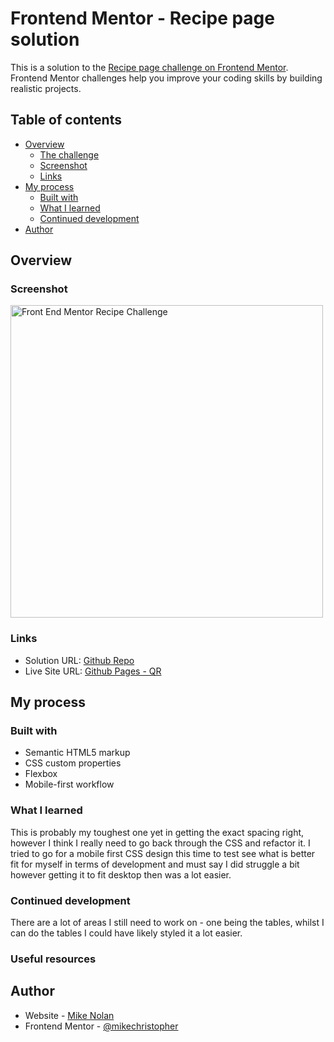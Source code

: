 # Frontend Mentor - Recipe page solution

This is a solution to the [Recipe page challenge on Frontend Mentor](https://www.frontendmentor.io/challenges/recipe-page-KiTsR8QQKm). Frontend Mentor challenges help you improve your coding skills by building realistic projects.

## Table of contents

- [Overview](#overview)
  - [The challenge](#the-challenge)
  - [Screenshot](#screenshot)
  - [Links](#links)
- [My process](#my-process)
  - [Built with](#built-with)
  - [What I learned](#what-i-learned)
  - [Continued development](#continued-development)
- [Author](#author)

## Overview

### Screenshot

<img src="https://raw.githubusercontent.com/mikechristopher/100daysofcode/refs/heads/gh-pages/_images/FEM-Recipe.png" alt="Front End Mentor Recipe Challenge" height="500"/>

### Links

- Solution URL: [Github Repo](https://github.com/mikechristopher/FEM-Recipe)
- Live Site URL: [Github Pages - QR](https://mikechristopher.github.io/FEM-Recipe/)

## My process

### Built with

- Semantic HTML5 markup
- CSS custom properties
- Flexbox
- Mobile-first workflow

### What I learned

This is probably my toughest one yet in getting the exact spacing right, however I think I really need to go back through the CSS and refactor it.  I tried to go for a mobile first CSS design this time to test see what is better fit for myself in terms of development and must say I did struggle a bit however getting it to fit desktop then was a lot easier.

### Continued development

There are a lot of areas I still need to work on - one being the tables, whilst I can do the tables I could have likely styled it a lot easier.

### Useful resources

## Author

- Website - [Mike Nolan](https://github.com/mikechristopher/)
- Frontend Mentor - [@mikechristopher](https://www.frontendmentor.io/profile/mikechristopher)
